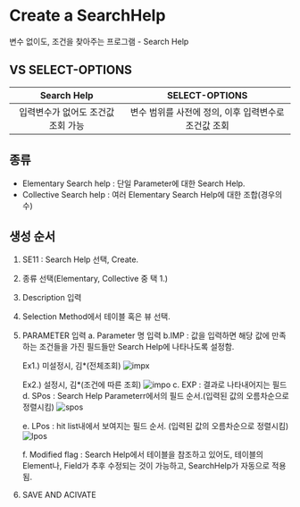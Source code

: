# Create a SearchHelp
 
 변수 없이도, 조건을 찾아주는 프로그램
    - Search Help    
 
 
## VS SELECT-OPTIONS
| Search Help |SELECT-OPTIONS|
|:---:|:---:|
| 입력변수가 없어도 조건값 조회 가능 |변수 범위를 사전에 정의, 이후 입력변수로 조건값 조회|

## 종류
- Elementary Search help : 단일 Parameter에 대한 Search Help.
- Collective Search help : 여러 Elementary Search Help에 대한 조합(경우의 수) 


## 생성 순서
1. SE11 : Search Help 선택, Create.
2. 종류 선택(Elementary, Collective 중 택 1.)
3. Description 입력
4. Selection Method에서 테이블 혹은 뷰 선택.
5. PARAMETER 입력
   a. Parameter 명 입력
   b.IMP : 값을 입력하면 해당 값에 만족하는 조건들을 가진 필드들만 Search Help에 나타나도록 설정함. 
   
    Ex1.) 미설정시, 김*(전체조회)
![impx](https://user-images.githubusercontent.com/44318904/47795011-fa439000-dd64-11e8-9336-3e3ceb84e51c.png)

    Ex2.) 설정시, 김*(조건에 따른 조회)
![impo](https://user-images.githubusercontent.com/44318904/47794996-f283eb80-dd64-11e8-9a14-af38331ac64d.png)
   c.	EXP : 결과로 나타내어지는 필드 
   d.	SPos : Search Help Parameterr에서의 필드 순서.(입력된 값의 오름차순으로 정렬시킴)
![spos](https://user-images.githubusercontent.com/44318904/47794974-e7c95680-dd64-11e8-9fd7-5aaf99d6b46b.png)

   e.	LPos : hit list내에서 보여지는 필드 순서. (입력된 값의 오름차순으로 정렬시킴)
![lpos](https://user-images.githubusercontent.com/44318904/47794923-c9635b00-dd64-11e8-9a8c-5e701f6711a7.png)

   f.	Modified flag : Search Help에서 테이블을 참조하고 있어도, 테이블의 Element나, Field가 추후 수정되는 것이 가능하고, SearchHelp가 자동으로 적용됨.
6. SAVE AND ACIVATE
 


